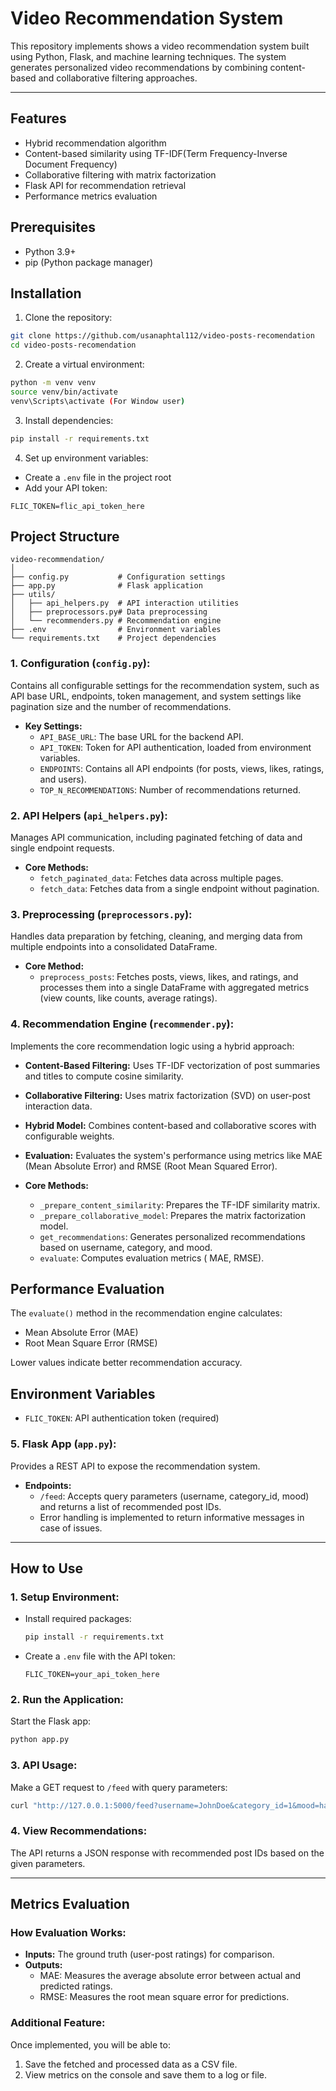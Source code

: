 # Video Recommendation System

This repository implements shows a video recommendation system built using Python, Flask, and machine learning techniques. The system generates personalized video recommendations by combining content-based and collaborative filtering approaches.

---

## Features

- Hybrid recommendation algorithm
- Content-based similarity using TF-IDF(Term Frequency-Inverse Document Frequency) 
- Collaborative filtering with matrix factorization
- Flask API for recommendation retrieval
- Performance metrics evaluation

## Prerequisites

- Python 3.9+
- pip (Python package manager)

## Installation

1. Clone the repository:
```bash
git clone https://github.com/usanaphtal112/video-posts-recomendation
cd video-posts-recomendation
```

2. Create a virtual environment:
```bash
python -m venv venv
source venv/bin/activate  
venv\Scripts\activate (For Window user)
```

3. Install dependencies:
```bash
pip install -r requirements.txt
```

4. Set up environment variables:
- Create a `.env` file in the project root
- Add your API token:
```
FLIC_TOKEN=flic_api_token_here
```

## Project Structure

```
video-recommendation/
│
├── config.py           # Configuration settings
├── app.py              # Flask application
├── utils/
│   ├── api_helpers.py  # API interaction utilities
│   ├── preprocessors.py# Data preprocessing
│   └── recommenders.py # Recommendation engine
├── .env                # Environment variables
└── requirements.txt    # Project dependencies
```


### 1. **Configuration (`config.py`):**
Contains all configurable settings for the recommendation system, such as API base URL, endpoints, token management, and system settings like pagination size and the number of recommendations.

- **Key Settings:**
  - `API_BASE_URL`: The base URL for the backend API.
  - `API_TOKEN`: Token for API authentication, loaded from environment variables.
  - `ENDPOINTS`: Contains all API endpoints (for posts, views, likes, ratings, and users).
  - `TOP_N_RECOMMENDATIONS`: Number of recommendations returned.

### 2. **API Helpers (`api_helpers.py`):**
Manages API communication, including paginated fetching of data and single endpoint requests.

- **Core Methods:**
  - `fetch_paginated_data`: Fetches data across multiple pages.
  - `fetch_data`: Fetches data from a single endpoint without pagination.

### 3. **Preprocessing (`preprocessors.py`):**
Handles data preparation by fetching, cleaning, and merging data from multiple endpoints into a consolidated DataFrame.

- **Core Method:**
  - `preprocess_posts`: Fetches posts, views, likes, and ratings, and processes them into a single DataFrame with aggregated metrics (view counts, like counts, average ratings).

### 4. **Recommendation Engine (`recommender.py`):**
Implements the core recommendation logic using a hybrid approach:

- **Content-Based Filtering:** Uses TF-IDF vectorization of post summaries and titles to compute cosine similarity.
- **Collaborative Filtering:** Uses matrix factorization (SVD) on user-post interaction data.
- **Hybrid Model:** Combines content-based and collaborative scores with configurable weights.
- **Evaluation:** Evaluates the system's performance using metrics like MAE (Mean Absolute Error) and RMSE (Root Mean Squared Error).

- **Core Methods:**
  - `_prepare_content_similarity`: Prepares the TF-IDF similarity matrix.
  - `_prepare_collaborative_model`: Prepares the matrix factorization model.
  - `get_recommendations`: Generates personalized recommendations based on username, category, and mood.
  - `evaluate`: Computes evaluation metrics ( MAE, RMSE).

## Performance Evaluation

The `evaluate()` method in the recommendation engine calculates:
- Mean Absolute Error (MAE)
- Root Mean Square Error (RMSE)

Lower values indicate better recommendation accuracy.

## Environment Variables

- `FLIC_TOKEN`: API authentication token (required)

### 5. **Flask App (`app.py`):**
Provides a REST API to expose the recommendation system.

- **Endpoints:**
  - `/feed`: Accepts query parameters (username, category_id, mood) and returns a list of recommended post IDs.
  - Error handling is implemented to return informative messages in case of issues.

---

## How to Use

### 1. **Setup Environment:**
- Install required packages:
  ```bash
  pip install -r requirements.txt
  ```
- Create a `.env` file with the API token:
  ```env
  FLIC_TOKEN=your_api_token_here
  ```

### 2. **Run the Application:**
Start the Flask app:
```bash
python app.py
```

### 3. **API Usage:**
Make a GET request to `/feed` with query parameters:
```bash
curl "http://127.0.0.1:5000/feed?username=JohnDoe&category_id=1&mood=happy"
```

### 4. **View Recommendations:**
The API returns a JSON response with recommended post IDs based on the given parameters.

---

## Metrics Evaluation

### How Evaluation Works:
- **Inputs:** The ground truth (user-post ratings) for comparison.
- **Outputs:**
  - MAE: Measures the average absolute error between actual and predicted ratings.
  - RMSE: Measures the root mean square error for predictions.

### Additional Feature:
Once implemented, you will be able to:
1. Save the fetched and processed data as a CSV file.
2. View metrics on the console and save them to a log or file.
